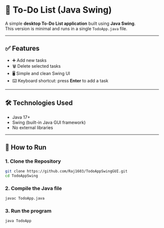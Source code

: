 # 📝 To-Do List (Java Swing)

A simple **desktop To-Do List application** built using **Java Swing**.  
This version is minimal and runs in a single `TodoApp.java` file.  

---

## ✅ Features

- ➕ Add new tasks  
- 🗑 Delete selected tasks  
- 🖥 Simple and clean Swing UI  
- ⌨️ Keyboard shortcut: press **Enter** to add a task  

---

## 🛠️ Technologies Used

- Java 17+  
- Swing (built-in Java GUI framework)  
- No external libraries  

---

## 🚀 How to Run

### 1. Clone the Repository

```bash
git clone https://github.com/Raj1603/TodoAppSwingGUI.git
cd TodoAppSwing
```
### 2. Compile the Java file
```bash
javac TodoApp.java
```

### 3. Run the program
```bash
java TodoApp
```